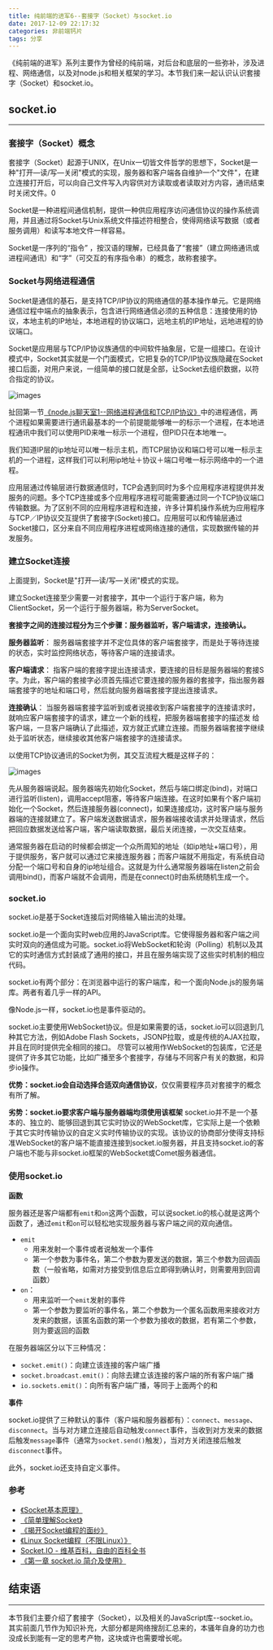 ```yaml
---
title: 纯前端的进军6--套接字（Socket）与socket.io
date: 2017-12-09 22:17:32
categories: 非前端钙片
tags: 分享
---
```

《纯前端的进军》系列主要作为曾经的纯前端，对后台和底层的一些弥补，涉及进程、网络通信，以及对node.js和相关框架的学习。本节我们来一起认识认识套接字（Socket）和socket.io。
<!--more-->

## socket.io
---

### 套接字（Socket）概念
套接字（Socket）起源于UNIX，在Unix一切皆文件哲学的思想下，Socket是一种"打开—读/写—关闭"模式的实现，服务器和客户端各自维护一个"文件"，在建立连接打开后，可以向自己文件写入内容供对方读取或者读取对方内容，通讯结束时关闭文件。0

Socket是一种进程间通信机制，提供一种供应用程序访问通信协议的操作系统调用，并且通过将Socket与Unix系统文件描述符相整合，使得网络读写数据（或者服务调用）和读写本地文件一样容易。

Socket是一序列的“指令” ，按汉语的理解，已经具备了“套接”（建立网络通讯或进程间通讯）和“字”（可交互的有序指令串）的概念，故称套接字。

### Socket与网络进程通信
Socket是通信的基石，是支持TCP/IP协议的网络通信的基本操作单元。它是网络通信过程中端点的抽象表示，包含进行网络通信必须的五种信息：连接使用的协议，本地主机的IP地址，本地进程的协议端口，远地主机的IP地址，远地进程的协议端口。

Socket是应用层与TCP/IP协议族通信的中间软件抽象层，它是一组接口。在设计模式中，Socket其实就是一个门面模式，它把复杂的TCP/IP协议族隐藏在Socket接口后面，对用户来说，一组简单的接口就是全部，让Socket去组织数据，以符合指定的协议。

![images](https://github-imglib-1255459943.cos.ap-chengdu.myqcloud.com/05225723-2ffa89aad91f46099afa530ef8660b20.jpg)

扯回第一节[《node.js聊天室1--网络进程通信和TCP/IP协议》]()中的进程通信，两个进程如果需要进行通讯最基本的一个前提能能够唯一的标示一个进程，在本地进程通讯中我们可以使用PID来唯一标示一个进程，但PID只在本地唯一。

我们知道IP层的ip地址可以唯一标示主机，而TCP层协议和端口号可以唯一标示主机的一个进程，这样我们可以利用ip地址＋协议＋端口号唯一标示网络中的一个进程。

应用层通过传输层进行数据通信时，TCP会遇到同时为多个应用程序进程提供并发服务的问题。多个TCP连接或多个应用程序进程可能需要通过同一个TCP协议端口传输数据。为了区别不同的应用程序进程和连接，许多计算机操作系统为应用程序与TCP／IP协议交互提供了套接字(Socket)接口。应用层可以和传输层通过Socket接口，区分来自不同应用程序进程或网络连接的通信，实现数据传输的并发服务。

### 建立Socket连接
上面提到，Socket是"打开—读/写—关闭"模式的实现。

建立Socket连接至少需要一对套接字，其中一个运行于客户端，称为ClientSocket，另一个运行于服务器端，称为ServerSocket。

**套接字之间的连接过程分为三个步骤：服务器监听，客户端请求，连接确认。**

**服务器监听**：
服务器端套接字并不定位具体的客户端套接字，而是处于等待连接的状态，实时监控网络状态，等待客户端的连接请求。

**客户端请求**：
指客户端的套接字提出连接请求，要连接的目标是服务器端的套接S字。为此，客户端的套接字必须首先描述它要连接的服务器的套接字，指出服务器端套接字的地址和端口号，然后就向服务器端套接字提出连接请求。

**连接确认**：
当服务器端套接字监听到或者说接收到客户端套接字的连接请求时，就响应客户端套接字的请求，建立一个新的线程，把服务器端套接字的描述发 给客户端，一旦客户端确认了此描述，双方就正式建立连接。而服务器端套接字继续处于监听状态，继续接收其他客户端套接字的连接请求。

以使用TCP协议通讯的Socket为例，其交互流程大概是这样子的：

![images](https://github-imglib-1255459943.cos.ap-chengdu.myqcloud.com/05232335-fb19fc7527e944d4845ef40831da4ec2.png)

先从服务器端说起。服务器端先初始化Socket，然后与端口绑定(bind)，对端口进行监听(listen)，调用accept阻塞，等待客户端连接。在这时如果有个客户端初始化一个Socket，然后连接服务器(connect)，如果连接成功，这时客户端与服务器端的连接就建立了。客户端发送数据请求，服务器端接收请求并处理请求，然后把回应数据发送给客户端，客户端读取数据，最后关闭连接，一次交互结束。

通常服务器在启动的时候都会绑定一个众所周知的地址（如ip地址+端口号），用于提供服务，客户就可以通过它来接连服务器；而客户端就不用指定，有系统自动分配一个端口号和自身的ip地址组合。这就是为什么通常服务器端在listen之前会调用bind()，而客户端就不会调用，而是在connect()时由系统随机生成一个。

### socket.io
socket.io是基于Socket连接后对网络输入输出流的处理。

socket.io是一个面向实时web应用的JavaScript库。它使得服务器和客户端之间实时双向的通信成为可能。socket.io将WebSocket和轮询（Polling）机制以及其它的实时通信方式封装成了通用的接口，并且在服务端实现了这些实时机制的相应代码。

socket.io有两个部分：在浏览器中运行的客户端库，和一个面向Node.js的服务端库。两者有着几乎一样的API。

像Node.js一样，socket.io也是事件驱动的。

socket.io主要使用WebSocket协议。但是如果需要的话，socket.io可以回退到几种其它方法，例如Adobe Flash Sockets，JSONP拉取，或是传统的AJAX拉取，并且在同时提供完全相同的接口。
尽管可以被用作WebSocket的包装库，它还是提供了许多其它功能，比如广播至多个套接字，存储与不同客户有关的数据，和异步io操作。

**优势：socket.io会自动选择合适双向通信协议**，仅仅需要程序员对套接字的概念有所了解。

**劣势：socket.io要求客户端与服务器端均须使用该框架**
socket.io并不是一个基本的、独立的、能够回退到其它实时协议的WebSocket库，它实际上是一个依赖于其它实时传输协议的自定义实时传输协议的实现。该协议的协商部分使得支持标准WebSocket的客户端不能直接连接到socket.io服务器，并且支持socket.io的客户端也不能与非socket.io框架的WebSocket或Comet服务器通信。

### 使用socket.io
**函数**

服务器还是客户端都有`emit`和`on`这两个函数，可以说socket.io的核心就是这两个函数了，通过`emit`和`on`可以轻松地实现服务器与客户端之间的双向通信。

- `emit`
  - 用来发射一个事件或者说触发一个事件
  - 第一个参数为事件名，第二个参数为要发送的数据，第三个参数为回调函数（一般省略，如需对方接受到信息后立即得到确认时，则需要用到回调函数）
- `on`：
  - 用来监听一个`emit`发射的事件
  - 第一个参数为要监听的事件名，第二个参数为一个匿名函数用来接收对方发来的数据，该匿名函数的第一个参数为接收的数据，若有第二个参数，则为要返回的函数

在服务器端区分以下三种情况：
- `socket.emit()`：向建立该连接的客户端广播
- `socket.broadcast.emit()`：向除去建立该连接的客户端的所有客户端广播
- `io.sockets.emit()`：向所有客户端广播，等同于上面两个的和

**事件**

socket.io提供了三种默认的事件（客户端和服务器都有）：`connect`、`message`、`disconnect`。当与对方建立连接后自动触发`connect`事件，当收到对方发来的数据后触发`message`事件（通常为`socket.send()`触发），当对方关闭连接后触发`disconnect`事件。

此外，socket.io还支持自定义事件。

### 参考
- [《Socket基本原理》](http://www.cnblogs.com/airtcp/p/5230161.html)
- [《简单理解Socket》](http://www.cnblogs.com/dolphinX/p/3460545.html)
- [《揭开Socket编程的面纱》](http://goodcandle.cnblogs.com/archive/2005/12/10/294652.aspx)
- [《Linux Socket编程（不限Linux）》](http://www.cnblogs.com/skynet/archive/2010/12/12/1903949.html)
- [Socket.IO - 维基百科，自由的百科全书](https://zh.wikipedia.org/wiki/Socket.IO)
- [《第一章 socket.io 简介及使用》](https://github.com/nswbmw/N-chat/wiki/%E7%AC%AC%E4%B8%80%E7%AB%A0-socket.io-%E7%AE%80%E4%BB%8B%E5%8F%8A%E4%BD%BF%E7%94%A8)

## 结束语
---
本节我们主要介绍了套接字（Socket），以及相关的JavaScript库--socket.io。
其实前面几节作为知识补充，大部分都是网络搜刮汇总来的，本骚年自身的功力也没成长到能有一定的思考产物，这块或许也需要增长呢。